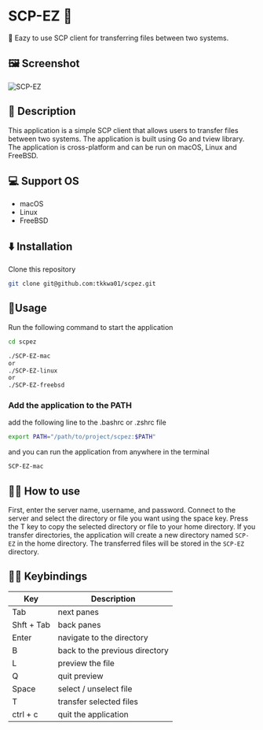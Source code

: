 # SCP-EZ 🚀
🚀 Eazy to use SCP client for transferring files between two systems.

## 🖼 Screenshot️
![SCP-EZ](https://github.com/tkkwa01/scpez/assets/130450932/dbbfc871-e135-4c44-96d4-fe89be1b1e10)

## 📝️ Description
This application is a simple SCP client that allows users to transfer files between two systems. The application is built using Go and tview library. The application is cross-platform and can be run on macOS, Linux and FreeBSD.

## 💻 Support OS
- macOS
- Linux
- FreeBSD

## ⬇️ Installation
Clone this repository
   ```sh
   git clone git@github.com:tkkwa01/scpez.git
   ```
   
## 🏃Usage
Run the following command to start the application
```sh
cd scpez

./SCP-EZ-mac
or 
./SCP-EZ-linux
or 
./SCP-EZ-freebsd
```

### Add the application to the PATH
add the following line to the .bashrc or .zshrc file
```sh
export PATH="/path/to/project/scpez:$PATH"
```
and you can run the application from anywhere in the terminal
```sh
SCP-EZ-mac
```

## 🧑‍🎓 How to use
First, enter the server name, username, and password. Connect to the server and select the directory or file you want using the space key. Press the T key to copy the selected directory or file to your home directory.
If you transfer directories, the application will create a new directory named `SCP-EZ` in the home directory. The transferred files will be stored in the `SCP-EZ` directory.

##  👩‍💻 Keybindings
| Key        | Description                    |
|------------|--------------------------------|
| Tab        | next panes                     |
| Shft + Tab | back panes                     |
| Enter      | navigate to the directory      |
| B          | back to the previous directory |
| L          | preview the file               |
| Q          | quit preview                   |
| Space      | select / unselect file         |
| T          | transfer selected files        |
| ctrl + c   | quit the application           |
